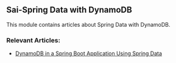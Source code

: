 ## Sai-Spring Data with DynamoDB

This module contains articles about Spring Data with DynamoDB.

### Relevant Articles:
- [DynamoDB in a Spring Boot Application Using Spring Data](http://www.baeldung.com/spring-data-dynamodb)
